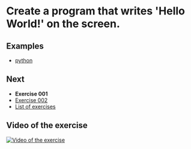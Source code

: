 # Create a program that writes 'Hello World!' on the screen.

## Examples

- [python](python)

## Next

- **Exercise 001**
- [Exercise 002](../002)
- [List of exercises](../)

## Video of the exercise

[![Video of the exercise](https://img.youtube.com/vi/nIHq1MtJaKs/maxresdefault.jpg)](https://youtu.be/nIHq1MtJaKs)
